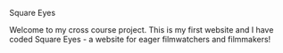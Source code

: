 Square Eyes

Welcome to my cross course project. 
This is my first website and I have coded Square Eyes - a website for eager filmwatchers and filmmakers!
